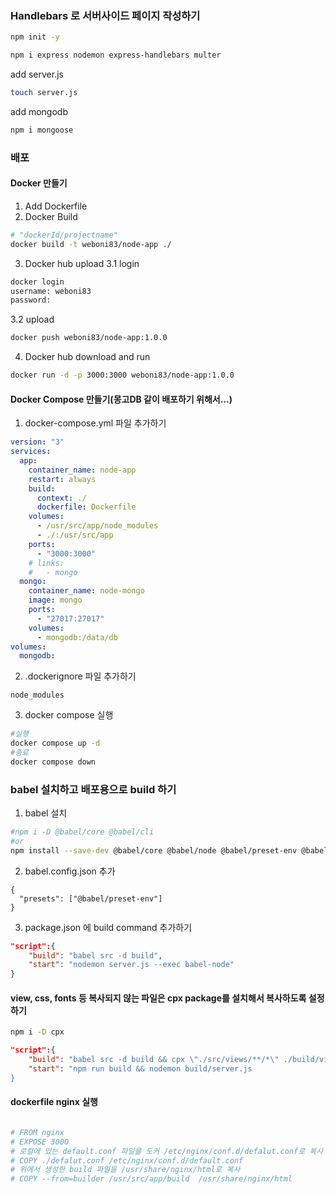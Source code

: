 ### Handlebars 로 서버사이드 페이지 작성하기

```bash
npm init -y
```

```bash
npm i express nodemon express-handlebars multer
```

add server.js

```bash
touch server.js
```

add mongodb

```bash
npm i mongoose
```

### 배포

#### Docker 만들기

1. Add Dockerfile
2. Docker Build

```bash
# "dockerId/projectname"
docker build -t weboni83/node-app ./
```

3. Docker hub upload
   3.1 login

```bash
docker login
username: weboni83
password:


```

3.2 upload

```bash
docker push weboni83/node-app:1.0.0

```

4. Docker hub download and run

```bash
docker run -d -p 3000:3000 weboni83/node-app:1.0.0
```

#### Docker Compose 만들기(몽고DB 같이 배포하기 위해서...)

1. docker-compose.yml 파일 추가하기

```yml
version: "3"
services:
  app:
    container_name: node-app
    restart: always
    build:
      context: ./
      dockerfile: Dockerfile
    volumes:
      - /usr/src/app/node_modules
      - ./:/usr/src/app
    ports:
      - "3000:3000"
    # links:
    #   - mongo
  mongo:
    container_name: node-mongo
    image: mongo
    ports:
      - "27017:27017"
    volumes:
      - mongodb:/data/db
volumes:
  mongodb:
```

2. .dockerignore 파일 추가하기

```
node_modules
```

3. docker compose 실행

```bash
#실행
docker compose up -d
#종료
docker compose down
```

### babel 설치하고 배포용으로 build 하기

1. babel 설치

```bash
#npm i -D @babel/core @babel/cli
#or
npm install --save-dev @babel/core @babel/node @babel/preset-env @babel/cli

```

2. babel.config.json 추가

```
{
  "presets": ["@babel/preset-env"]
}

```

3. package.json 에 build command 추가하기

```json
"script":{
    "build": "babel src -d build",
    "start": "nodemon server.js --exec babel-node"
}

```

#### view, css, fonts 등 복사되지 않는 파일은 cpx package를 설치해서 복사하도록 설정하기

```bash
npm i -D cpx
```

```json
"script":{
    "build": "babel src -d build && cpx \"./src/views/**/*\" ./build/views --clean && cpx \"./src/public/**/*\" ./build/public --clean",
    "start": "npm run build && nodemon build/server.js
}
```

#### dockerfile nginx 실행

```dockerfile

# FROM nginx
# EXPOSE 3000
# 로컬에 있는 default.conf 파일을 도커 /etc/nginx/conf.d/defalut.conf로 복사
# COPY ./defalut.conf /etc/nginx/conf.d/default.conf
# 위에서 생성한 build 파일을 /usr/share/nginx/html로 복사
# COPY --from=builder /usr/src/app/build  /usr/share/nginx/html

```
